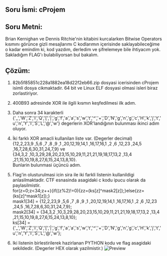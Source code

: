 ## Soru İsmi: cProjem

## Soru Metni: 
Brian Kernighan ve Dennis Ritchie'nin kitabini kurcalarken Bitwise Operators kısmını görünce gizli mesajlarımı C kodlarımın içerisinde saklayabileceğime o kadar emindim ki, kod yazdım, derledim ve şifrelemeye bile ihtiyacım yok. Sakladığım FLAG'ı bulabiliyorsan bul bakalım.

## Çözüm: 
1. 82b5f85851c228a1882ea18d22f2eb66.zip dosyasi icerisinden cProjem isimli dosya cikmaktadir. 64 bit ve Linux ELF dosyasi olmasi isleri biraz zorlastiriyor.

2. 400B93 adresinde XOR ile ilgili kısmın keşfedilmesi ilk adım. 

3. Daha sonra 34 karakterli {'_','W','Z','I','Q','[','|','g','f','a','a','s','w','t','^','+','D','N','g','n','g','c','H','k','j','t','u','n','Y','I','S','L','@','w'} degerlerin XOR'landığının bulunması ikinci adım oluyor. 

4. İki farklı XOR amacli kullanilan liste var. (Degerler decimal) 
<br>{12,2,23,9 ,5,6 ,7 ,8 ,9 ,1 ,20,12,19,14,1 ,16,17,16,1 ,2 ,6 ,12,23 ,24,5 ,16,7,28,6,30,31,24,7,9} ve 
<br>{34,3,2 ,10,3,29,28,20,23,15,10,29,11,21,21,19,18,17,13,2 ,13,4 ,21,15,10,19,8,27,6,15,24,13,8,10}. 
<br>Bunlarin bulunmasi üçüncü adım. 

5. Flag'in olusturulmasi icin sira ile iki farkli listenin kullanildigi anlasilmaktadir. CTF esnasinda asagidaki c kodu ipucu olarak da paylasilmistir. 
<br>for(z=0;z<34;z++){if((z%2)!=0){zz=(ks[z]^mask2[z]);}else{zz=(ks[z]^mask1[z]);}
<br>mask1[34] = {12,2,23,9 ,5,6 ,7 ,8 ,9 ,1 ,20,12,19,14,1 ,16,17,16,1 ,2 ,6 ,12,23 ,24,5 ,16,7,28,6,30,31,24,7,9};
<br>mask2[34] = {34,3,2 ,10,3,29,28,20,23,15,10,29,11,21,21,19,18,17,13,2 ,13,4 ,21,15,10,19,8,27,6,15,24,13,8,10};
<br>ks[34] = {'_','W','Z','I','Q','[','|','g','f','a','a','s','w','t','^','+','D','N','g','n','g','c','H','k','j','t','u','n','Y','I','S','L','@','w'};

6. Iki listenin birlestirilerek hazirlanan PYTHON kodu ve flag asagidaki sekildedir. (Degerler HEX olarak yazilmistir.)
![Preview](https://github.com/stmctf/stmctf17/blob/master/REVERSE/cProjem/cProjem.png)


